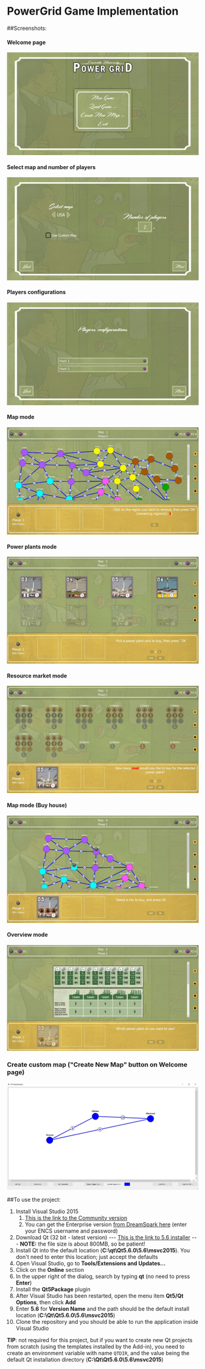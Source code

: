 # PowerGrid Game Implementation

##Screenshots:

#### Welcome page
<img src="https://github.com/amirbawab/powergrid/blob/master/Screenshot/NewGame.JPG"/>

#### Select map and number of players
<img src="https://github.com/amirbawab/powergrid/blob/master/Screenshot/SelectMapPlayer.JPG"/>

#### Players configurations
<img src="https://github.com/amirbawab/powergrid/blob/master/Screenshot/ConfigPlayers.JPG"/>

#### Map mode
<img src="https://github.com/amirbawab/powergrid/blob/master/Screenshot/GameMap.JPG"/>

#### Power plants mode
<img src="https://github.com/amirbawab/powergrid/blob/master/Screenshot/GameCards.JPG"/>

#### Resource market mode
<img src="https://github.com/amirbawab/powergrid/blob/master/Screenshot/GameResourceMarket.JPG"/>

#### Map mode (Buy house)
<img src="https://github.com/amirbawab/powergrid/blob/master/Screenshot/GameCity.JPG"/>

#### Overview mode
<img src="https://github.com/amirbawab/powergrid/blob/master/Screenshot/GamePower.JPG"/>

### Create custom map ("Create New Map" button on Welcome page)
<img src="https://github.com/amirbawab/powergrid/blob/master/Screenshot/MapDesigner.JPG"/>

##To use the project:

1. Install Visual Studio 2015  
    1. [This is the link to the Community version](https://go.microsoft.com/fwlink/?LinkId=691978&clcid=0x409)
    2. You can get the Enterprise version [from DreamSpark here](https://aits.encs.concordia.ca/aits/sec/msdnaa) (enter your ENCS username and password)
2. Download Qt (32 bit - latest version) --- [This is the link to 5.6 installer](http://download.qt.io/official_releases/qt/5.6/5.6.0/qt-opensource-windows-x86-msvc2015-5.6.0.exe)
    --- **NOTE:** the file size is about 800MB, so be patient!
3. Install Qt into the default location (**C:\qt\Qt5.6.0\5.6\msvc2015**). You don't need to enter this location; just accept the defaults
4. Open Visual Studio, go to **Tools/Extensions and Updates...**
5. Click on the **Online** section
6. In the upper right of the dialog, search by typing **qt** (no need to press **Enter**)
7. Install the **Qt5Package** plugin
8. After Visual Studio has been restarted, open the menu item **Qt5/Qt Options**, then click **Add**
9. Enter **5.6** for **Version Name** and the path should be the default install location (**C:\Qt\Qt5.6.0\5.6\msvc2015**)
10. Clone the repository and you should be able to run the application inside Visual Studio

**TIP**: not required for this project, but if you want to create new Qt projects from scratch (using the templates installed by the Add-in), you need to create an environment variable with name `QTDIR`, and the value being the default Qt installation directory (**C:\Qt\Qt5.6.0\5.6\msvc2015**)
